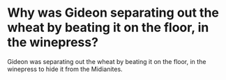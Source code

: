 # Why was Gideon separating out the wheat by beating it on the floor, in the winepress?

Gideon was separating out the wheat by beating it on the floor, in the winepress to hide it from the Midianites.
